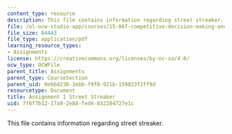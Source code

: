 ```yaml
---
content_type: resource
description: This file contains information regarding street streaker.
file: /ol-ocw-studio-app/courses/15-067-competitive-decision-making-and-negotiation-spring-2011/7f6f7b1217a92e88fed4032284727e1c_MIT15_067S11_assgn01.pdf
file_size: 84443
file_type: application/pdf
learning_resource_types:
- Assignments
license: https://creativecommons.org/licenses/by-nc-sa/4.0/
ocw_type: OCWFile
parent_title: Assignments
parent_type: CourseSection
parent_uid: 0ebbd238-3ebb-f9f8-921b-159023f2ff9d
resourcetype: Document
title: Assignment 1 Street Streaker
uid: 7f6f7b12-17a9-2e88-fed4-032284727e1c
---
```

This file contains information regarding street streaker.